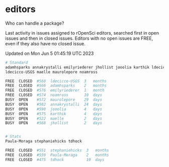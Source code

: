 # editors

Who can handle a package?

Last activity in issues assigned to rOpenSci editors, searched first in open
issues and then in closed issues. Editors with no open issues are FREE, even if
they also have no closed issue.


Updated on Mon Jun 5 01:45:19 UTC 2023

```bash
# Standard
adamhsparks annakrystalli emilyriederer jhollist jooolia karthik ldecicco
ldecicco-USGS maelle maurolepore noamross

FREE  CLOSED  #560  ldecicco-USGS  3   months
FREE  CLOSED  #566  adamhsparks    2   months
FREE  CLOSED  #576  emilyriederer  1   month
FREE  CLOSED  #574  noamross       10  days
BUSY  OPEN    #572  maurolepore    29  days
BUSY  OPEN    #502  annakrystalli  24  days
BUSY  OPEN    #590  jooolia        4   days
BUSY  OPEN    #575  karthik        4   days
BUSY  OPEN    #522  maelle         2   days
BUSY  OPEN    #568  jhollist       2   days


# Stats
Paula-Moraga stephaniehicks tdhock

FREE  CLOSED  #551  stephaniehicks  3   months
FREE  CLOSED  #559  Paula-Moraga    2   months
FREE  CLOSED  #475  tdhock          19  days
```
